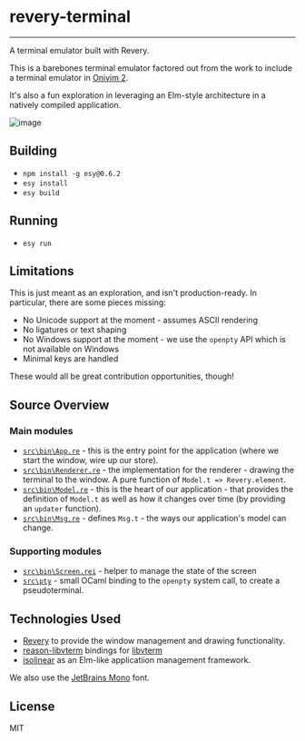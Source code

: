 # revery-terminal

---

A terminal emulator built with Revery.

This is a barebones terminal emulator factored out from the work to include a terminal emulator in [Onivim 2](https://github.com/onivim/oni2).

It's also a fun exploration in leveraging an Elm-style architecture in a natively compiled application.

![image](https://user-images.githubusercontent.com/13532591/74748975-3fbbf300-521e-11ea-8583-9ae1d4a18c35.png)

## Building

- `npm install -g esy@0.6.2`
- `esy install`
- `esy build`

## Running

- `esy run`

## Limitations

This is just meant as an exploration, and isn't production-ready. In particular, there are some pieces missing:

- No Unicode support at the moment - assumes ASCII rendering
- No ligatures or text shaping
- No Windows support at the moment - we use the `openpty` API which is not available on Windows
- Minimal keys are handled

These would all be great contribution opportunities, though!

## Source Overview

### Main modules

- [`src\bin\App.re`](tree\master\src\bin\App.re) - this is the entry point for the application (where we start the window, wire up our store).
- [`src\bin\Renderer.re`](tree\master\src\bin\Renderer.re) - the implementation for the renderer - drawing the terminal to the window. A pure function of `Model.t => Revery.element`.
- [`src\bin\Model.re`](tree\master\src\bin\Model.re) - this is the heart of our application - that provides the definition of `Model.t` as well as how it changes over time (by providing an `updater` function).
- [`src\bin\Msg.re`](tree\master\src\bin\Msg.re) - defines `Msg.t` - the ways our application's model can change.

### Supporting modules

- [`src\bin\Screen.rei`](tree\master\src\bin\Screen.rei) - helper to manage the state of the screen
- [`src\pty`](tree\master\src\pty) - small OCaml binding to the `openpty` system call, to create a pseudoterminal.
## Technologies Used

- [Revery](https://github.com/revery-ui/revery) to provide the window management and drawing functionality.
- [reason-libvterm](https://github.com/revery-ui/reason-libvterm) bindings for [libvterm](http://www.leonerd.org.uk/code/libvterm)
- [isolinear](https://github.com/bryphe/isolinear) as an Elm-like applicatiion management framework.

We also use the [JetBrains Mono](https://www.jetbrains.com/lp/mono/) font.

## License

MIT

